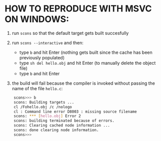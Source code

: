 HOW TO REPRODUCE WITH MSVC ON WINDOWS:
======================================

1. run `scons` so that the default target gets built succesfully
1. run `scons --interactive` and then:

    - type `b` and hit Enter (nothing gets built since the cache has been previously populated)
    - type `sh del hello.obj` and hit Enter (to manually delete the object file)
    - type `b` and hit Enter

1. the build will fail because the compiler is invoked without passing the name of the file `hello.c`:

```sh
    scons>>> b
    scons: Building targets ...
    cl /Fohello.obj /c /nologo
    cl : Command line error D8003 : missing source filename
    scons: *** [hello.obj] Error 2
    scons: building terminated because of errors.
    scons: Clearing cached node information ...
    scons: done clearing node information.
    scons>>>